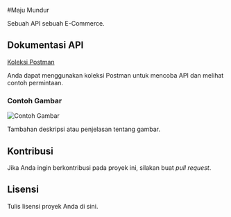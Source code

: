 #Maju Mundur

Sebuah API sebuah E-Commerce.

## Dokumentasi API

[Koleksi Postman](https://drive.google.com/file/d/1GniDZVgxkAAHQFK8pkowMLGvFvGV_BBw/view?usp=sharing)


Anda dapat menggunakan koleksi Postman untuk mencoba API dan melihat contoh permintaan.

### Contoh Gambar

![Contoh Gambar](link_gambar)

Tambahan deskripsi atau penjelasan tentang gambar.

## Kontribusi

Jika Anda ingin berkontribusi pada proyek ini, silakan buat _pull request_.

## Lisensi

Tulis lisensi proyek Anda di sini.
